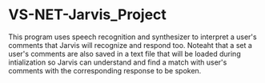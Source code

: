 # VS-NET-Jarvis_Project

This program uses speech recognition and synthesizer to interpret a user's comments that Jarvis will
recognize and respond too. Noteaht that a set a user's comments are also saved in a text file that
will be loaded during intialization so Jarvis can understand and find a match with user's comments
with the corresponding response to be spoken.
